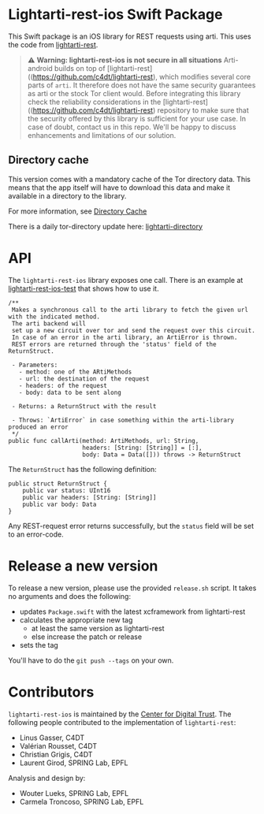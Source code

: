 # Lightarti-rest-ios Swift Package

This Swift package is an iOS library for REST requests using arti.
This uses the code from [lightarti-rest](https://github.com/c4dt/lightarti-rest).

> :warning: **Warning: lightarti-rest-ios is not secure in all situations** Arti-android builds on top of [lightarti-rest]((https://github.com/c4dt/lightarti-rest), which modifies several core parts of `arti`. It therefore does not have the same security guarantees as arti or the stock Tor client would. Before integrating this library check the reliability considerations in the [lightarti-rest]((https://github.com/c4dt/lightarti-rest) repository to make sure that the security offered by this library is sufficient for your use case. In case of doubt, contact us in this repo. We'll be happy to discuss enhancements and limitations of our solution.

## Directory cache

This version comes with a mandatory cache of the Tor directory data.
This means that the app itself will have to download this data and make
it available in a directory to the library.

For more information, see [Directory Cache](https://github.com/c4dt/lightarti-rest/blob/main/tools/README.md)

There is a daily tor-directory update here:
[lightarti-directory](https://github.com/c4dt/lightarti-directory)

# API

The `lightarti-rest-ios` library exposes one call.
There is an example at [lightarti-rest-ios-test](https://github.com/c4dt/lightarti-rest-ios-test/blob/main/lightarti-rest-ios-test/BackgroundCall.swift) that shows how
to use it.

```
/**
 Makes a synchronous call to the arti library to fetch the given url with the indicated method.
 The arti backend will
 set up a new circuit over tor and send the request over this circuit.
 In case of an error in the arti library, an ArtiError is thrown.
 REST errors are returned through the 'status' field of the ReturnStruct.

 - Parameters:
   - method: one of the ARtiMethods
   - url: the destination of the request
   - headers: of the request
   - body: data to be sent along

 - Returns: a ReturnStruct with the result

 - Throws: `ArtiError` in case something within the arti-library produced an error
 */
public func callArti(method: ArtiMethods, url: String,
                     headers: [String: [String]] = [:],
                     body: Data = Data([])) throws -> ReturnStruct
```

The `ReturnStruct` has the following definition:

```
public struct ReturnStruct {
    public var status: UInt16
    public var headers: [String: [String]]
    public var body: Data
}
```

Any REST-request error returns successfully, but the `status` field will be set to an error-code.

# Release a new version

To release a new version, please use the provided `release.sh` script.
It takes no arguments and does the following:

- updates `Package.swift` with the latest xcframework from lightarti-rest
- calculates the appropriate new tag
  - at least the same version as lightarti-rest
  - else increase the patch or release
- sets the tag

You'll have to do the `git push --tags` on your own.

# Contributors

`lightarti-rest-ios` is maintained by the [Center for Digital Trust](https://c4dt.org/). The following people contributed to the implementation of `lightarti-rest`:

- Linus Gasser, C4DT
- Valérian Rousset, C4DT
- Christian Grigis, C4DT
- Laurent Girod, SPRING Lab, EPFL

Analysis and design by:

- Wouter Lueks, SPRING Lab, EPFL
- Carmela Troncoso, SPRING Lab, EPFL
